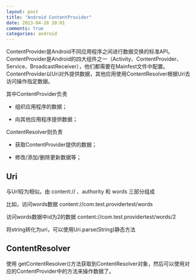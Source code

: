 ```yaml
---
layout: post
title: "Android ContentProvider"
date: 2013-04-28 20:01
comments: true
categories: android
---
```

ContentProvider是Android不同应用程序之间进行数据交换的标准API。ContentProvider是Android的四大组件之一（Activity、ContentProvider、Service、BroadcastReceiver），他们都需要在Mainfest文件中配置。ContentProvider以Uri对外提供数据，其他应用使用ContentResolver根据Uri去访问操作指定数据。
<!-- more -->

其中ContentProvider负责

+ 组织应用程序的数据；

+ 向其他应用程序提供数据；

ContentResolver则负责

+ 获取ContentProvider提供的数据；

+ 修改/添加/删除更新数据等；

## Uri

与Url较为相似。由 content:// 、authority 和 words 三部分组成

比如，访问words数据 content://com.test.providertest/words

访问words数据中id为2的数据 content://com.test.providertest/words/2

将string转化为uri，可以使用Uri.parse(String)静态方法

## ContentResolver

使用 getContentResolver()方法获取到ContentResolver对象，然后可以使用对应的ContentProvider中的方法来操作数据了。











